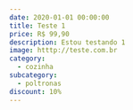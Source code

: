 ```yaml
---
date: 2020-01-01 00:00:00
title: Teste 1
price: R$ 99,90
description: Estou testando 1
image: htttp://teste.com.br
category:
  - cozinha
subcategory:
  - poltronas
discount: 10%
---
```

